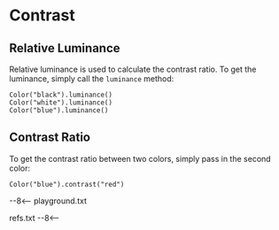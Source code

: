 # Contrast

## Relative Luminance

Relative luminance is used to calculate the contrast ratio. To get the luminance, simply call the `luminance` method:

```color
Color("black").luminance()
Color("white").luminance()
Color("blue").luminance()
```

## Contrast Ratio

To get the contrast ratio between two colors, simply pass in the second color:

```color
Color("blue").contrast("red")
```

--8<--
playground.txt

refs.txt
--8<--
